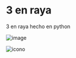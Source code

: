 # 3 en raya
3 en raya hecho en python

![image](https://user-images.githubusercontent.com/89478484/218268501-38906b07-11b7-407b-add2-5f5558262e42.png)

![icono](https://user-images.githubusercontent.com/89478484/219965133-3b012565-3803-4bc5-81be-c1de3cb87a2c.png)
